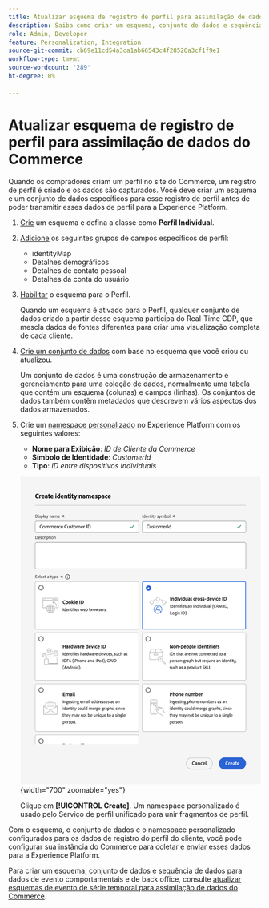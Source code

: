 ```yaml
---
title: Atualizar esquema de registro de perfil para assimilação de dados do Commerce
description: Saiba como criar um esquema, conjunto de dados e sequência de dados para coletar e enviar dados de registro de perfil do Commerce para a Experience Platform.
role: Admin, Developer
feature: Personalization, Integration
source-git-commit: cb69e11cd54a3ca1ab66543c4f28526a3cf1f9e1
workflow-type: tm+mt
source-wordcount: '289'
ht-degree: 0%

---
```


# Atualizar esquema de registro de perfil para assimilação de dados do Commerce

Quando os compradores criam um perfil no site do Commerce, um registro de perfil é criado e os dados são capturados. Você deve criar um esquema e um conjunto de dados específicos para esse registro de perfil antes de poder transmitir esses dados de perfil para a Experience Platform.

1. [Crie](https://experienceleague.adobe.com/pt-br/docs/experience-platform/xdm/ui/resources/schemas) um esquema e defina a classe como **Perfil Individual**.

1. [Adicione](https://experienceleague.adobe.com/pt-br/docs/experience-platform/xdm/ui/resources/schemas) os seguintes grupos de campos específicos de perfil:

   - identityMap
   - Detalhes demográficos
   - Detalhes de contato pessoal
   - Detalhes da conta do usuário

1. [Habilitar](https://experienceleague.adobe.com/pt-br/docs/experience-platform/xdm/ui/resources/schemas) o esquema para o Perfil.

   Quando um esquema é ativado para o Perfil, qualquer conjunto de dados criado a partir desse esquema participa do Real-Time CDP, que mescla dados de fontes diferentes para criar uma visualização completa de cada cliente.

1. [Crie um conjunto de dados](https://experienceleague.adobe.com/pt-br/docs/platform-learn/implement-mobile-sdk/experience-cloud/platform) com base no esquema que você criou ou atualizou.

   Um conjunto de dados é uma construção de armazenamento e gerenciamento para uma coleção de dados, normalmente uma tabela que contém um esquema (colunas) e campos (linhas). Os conjuntos de dados também contêm metadados que descrevem vários aspectos dos dados armazenados.

1. Crie um [namespace personalizado](https://experienceleague.adobe.com/pt-br/docs/experience-platform/identity/features/namespaces#create-namespaces) no Experience Platform com os seguintes valores:

   - **Nome para Exibição**: _ID de Cliente da Commerce_
   - **Símbolo de Identidade**: _CustomerId_
   - **Tipo**: _ID entre dispositivos individuais_

   ![Criar namespace personalizado](assets/custom-namespace.png){width="700" zoomable="yes"}

   Clique em **[!UICONTROL Create]**. Um namespace personalizado é usado pelo Serviço de perfil unificado para unir fragmentos de perfil.

Com o esquema, o conjunto de dados e o namespace personalizado configurados para os dados de registro do perfil do cliente, você pode [configurar](connect-data.md#data-collection) sua instância do Commerce para coletar e enviar esses dados para a Experience Platform.

Para criar um esquema, conjunto de dados e sequência de dados para dados de evento comportamentais e de back office, consulte [atualizar esquemas de evento de série temporal para assimilação de dados do Commerce](update-xdm.md).
